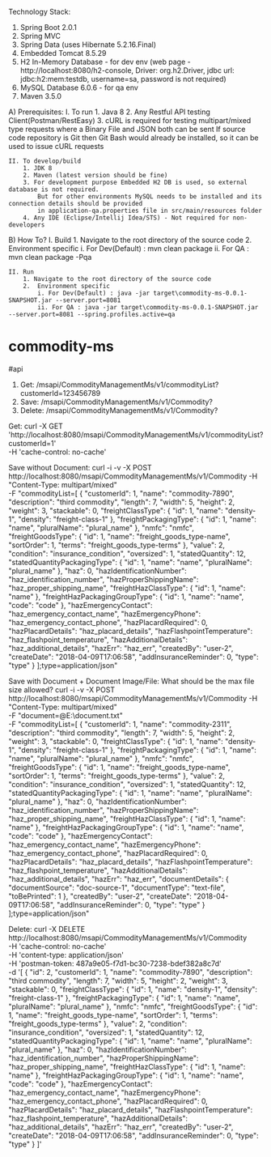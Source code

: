 Technology Stack:
1. Spring Boot 2.0.1
2. Spring MVC
3. Spring Data (uses Hibernate 5.2.16.Final)
4. Embedded Tomcat 8.5.29
5. H2 In-Memory Database - for dev env (web page - http://localhost:8080/h2-console, Driver: org.h2.Driver, jdbc url: jdbc:h2:mem:testdb, username=sa, password is not required)
6. MySQL Database 6.0.6 - for qa env
7. Maven 3.5.0

A) Prerequisites:
    I. To run
        1. Java 8
        2. Any Restful API testing Client(Postman/RestEasy)
        3. cURL is required for testing multipart/mixed type requests where a Binary File and JSON both can be sent
           If source code repository is Git then Git Bash would already be installed,
           so it can be used to issue cURL requests

    II. To develop/build
        1. JDK 8
        2. Maven (latest version should be fine)
        3. For development purpose Embedded H2 DB is used, so external database is not required.
            But for other environments MySQL needs to be installed and its connection details should be provided
            in application-qa.properties file in src/main/resources folder
        4. Any IDE (Eclipse/Intellij Idea/STS) - Not required for non-developers

B) How To?
    I. Build
        1. Navigate to the root directory of the source code
        2. Environment specific
            i. For Dev(Default) : mvn clean package
            ii. For QA : mvn clean package -Pqa

    II. Run
        1. Navigate to the root directory of the source code
        2.  Environment specific
            i. For Dev(Default) : java -jar target\commodity-ms-0.0.1-SNAPSHOT.jar --server.port=8081
            ii. For QA : java -jar target\commodity-ms-0.0.1-SNAPSHOT.jar --server.port=8081 --spring.profiles.active=qa

# commodity-ms
#api
1. Get: /msapi/CommodityManagementMs/v1/commodityList?customerId=123456789
2. Save: /msapi/CommodityManagementMs/v1/Commodity?
3. Delete: /msapi/CommodityManagementMs/v1/Commodity?

Get:
curl -X GET \
  'http://localhost:8080/msapi/CommodityManagementMs/v1/commodityList?customerId=1' \
  -H 'cache-control: no-cache'

Save without Document:
 curl -i -v -X POST http://localhost:8080/msapi/CommodityManagementMs/v1/Commodity -H "Content-Type: multipart/mixed" \
 -F "commodityList=[        {           \"customerId\": 1,            \"name\": \"commodity-7890\",            \"description\": \"third commodity\",            \"length\": 7,            \"width\": 5,            \"height\": 2,            \"weight\": 3,            \"stackable\": 0,            \"freightClassType\": {                \"id\": 1,                \"name\": \"density-1\",                \"density\": \"freight-class-1\"            },            \"freightPackagingType\": {                \"id\": 1,                \"name\": \"name\",                \"pluralName\": \"plural_name\"            },            \"nmfc\": \"nmfc\",            \"freightGoodsType\": {                \"id\": 1,                \"name\": \"freight_goods_type-name\",                \"sortOrder\": 1,                \"terms\": \"freight_goods_type-terms\"            },            \"value\": 2,            \"condition\": \"insurance_condition\",            \"oversized\": 1,            \"statedQuantity\": 12,            \"statedQuantityPackagingType\": {                \"id\": 1,                \"name\": \"name\",                \"pluralName\": \"plural_name\"            },            \"haz\": 0,            \"hazIdentificationNumber\": \"haz_identification_number\",            \"hazProperShippingName\": \"haz_proper_shipping_name\",            \"freightHazClassType\": {                \"id\": 1,                \"name\": \"name\"            },            \"freightHazPackagingGroupType\": {                \"id\": 1,                \"name\": \"name\",                \"code\": \"code\"            },            \"hazEmergencyContact\": \"haz_emergency_contact_name\",            \"hazEmergencyPhone\": \"haz_emergency_contact_phone\",            \"hazPlacardRequired\": 0,            \"hazPlacardDetails\": \"haz_placard_details\",            \"hazFlashpointTemperature\": \"haz_flashpoint_temperature\",            \"hazAdditionalDetails\": \"haz_additional_details\",            \"hazErr\": \"haz_err\",            \"createdBy\": \"user-2\",            \"createDate\": \"2018-04-09T17:06:58\",            \"addInsuranceReminder\": 0,            \"type\": \"type\"        }    ];type=application/json"


Save with Document + Document Image/File: What should be the max file size allowed?
curl -i -v -X POST http://localhost:8080/msapi/CommodityManagementMs/v1/Commodity -H "Content-Type: multipart/mixed" \
 -F "document=@E:\document.txt"  \
 -F "commodityList=[        {         \"customerId\": 1,            \"name\": \"commodity-2311\",            \"description\": \"third commodity\",            \"length\": 7,            \"width\": 5,            \"height\": 2,            \"weight\": 3,            \"stackable\": 0,            \"freightClassType\": {                \"id\": 1,                \"name\": \"density-1\",                \"density\": \"freight-class-1\"            },            \"freightPackagingType\": {                \"id\": 1,                \"name\": \"name\",                \"pluralName\": \"plural_name\"            },            \"nmfc\": \"nmfc\",            \"freightGoodsType\": {                \"id\": 1,                \"name\": \"freight_goods_type-name\",                \"sortOrder\": 1,                \"terms\": \"freight_goods_type-terms\"            },            \"value\": 2,            \"condition\": \"insurance_condition\",            \"oversized\": 1,            \"statedQuantity\": 12,            \"statedQuantityPackagingType\": {                \"id\": 1,                \"name\": \"name\",                \"pluralName\": \"plural_name\"            },            \"haz\": 0,            \"hazIdentificationNumber\": \"haz_identification_number\",            \"hazProperShippingName\": \"haz_proper_shipping_name\",            \"freightHazClassType\": {                \"id\": 1,                \"name\": \"name\"            },            \"freightHazPackagingGroupType\": {                \"id\": 1,                \"name\": \"name\",                \"code\": \"code\"            },            \"hazEmergencyContact\": \"haz_emergency_contact_name\",            \"hazEmergencyPhone\": \"haz_emergency_contact_phone\",            \"hazPlacardRequired\": 0,            \"hazPlacardDetails\": \"haz_placard_details\",            \"hazFlashpointTemperature\": \"haz_flashpoint_temperature\",            \"hazAdditionalDetails\": \"haz_additional_details\",            \"hazErr\": \"haz_err\",            \"documentDetails\": {                \"documentSource\": \"doc-source-1\",                \"documentType\": \"text-file\",                \"toBePrinted\": 1            },            \"createdBy\": \"user-2\",            \"createDate\": \"2018-04-09T17:06:58\",            \"addInsuranceReminder\": 0,            \"type\": \"type\"        }    ];type=application/json"


Delete:
curl -X DELETE \
  http://localhost:8080/msapi/CommodityManagementMs/v1/Commodity \
  -H 'cache-control: no-cache' \
  -H 'content-type: application/json' \
  -H 'postman-token: 487a9e05-f7d1-bc30-7238-bdef382a8c7d' \
  -d '[
        {
            "id": 2,
            "customerId": 1,
            "name": "commodity-7890",
            "description": "third commodity",
            "length": 7,
            "width": 5,
            "height": 2,
            "weight": 3,
            "stackable": 0,
            "freightClassType": {
                "id": 1,
                "name": "density-1",
                "density": "freight-class-1"
            },
            "freightPackagingType": {
                "id": 1,
                "name": "name",
                "pluralName": "plural_name"
            },
            "nmfc": "nmfc",
            "freightGoodsType": {
                "id": 1,
                "name": "freight_goods_type-name",
                "sortOrder": 1,
                "terms": "freight_goods_type-terms"
            },
            "value": 2,
            "condition": "insurance_condition",
            "oversized": 1,
            "statedQuantity": 12,
            "statedQuantityPackagingType": {
                "id": 1,
                "name": "name",
                "pluralName": "plural_name"
            },
            "haz": 0,
            "hazIdentificationNumber": "haz_identification_number",
            "hazProperShippingName": "haz_proper_shipping_name",
            "freightHazClassType": {
                "id": 1,
                "name": "name"
            },
            "freightHazPackagingGroupType": {
                "id": 1,
                "name": "name",
                "code": "code"
            },
            "hazEmergencyContact": "haz_emergency_contact_name",
            "hazEmergencyPhone": "haz_emergency_contact_phone",
            "hazPlacardRequired": 0,
            "hazPlacardDetails": "haz_placard_details",
            "hazFlashpointTemperature": "haz_flashpoint_temperature",
            "hazAdditionalDetails": "haz_additional_details",
            "hazErr": "haz_err",
            "createdBy": "user-2",
            "createDate": "2018-04-09T17:06:58",
            "addInsuranceReminder": 0,
            "type": "type"
        }
    ]'
